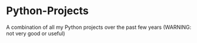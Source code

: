 # Python-Projects
A combination of all my Python projects over the past few years (WARNING: not very good or useful)
